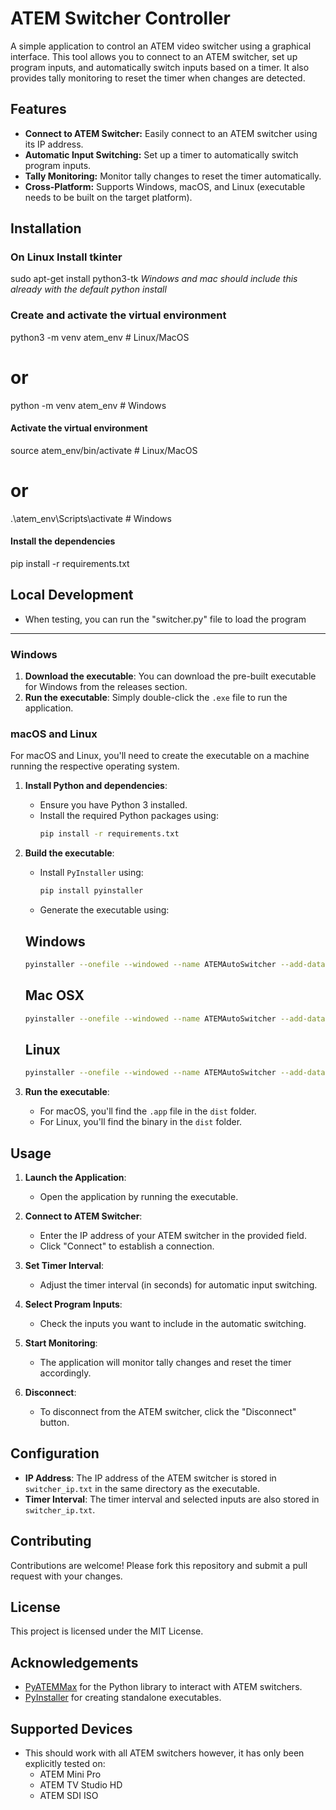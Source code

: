 # ATEM Switcher Controller

A simple application to control an ATEM video switcher using a graphical interface. This tool allows you to connect to an ATEM switcher, set up program inputs, and automatically switch inputs based on a timer. It also provides tally monitoring to reset the timer when changes are detected.

## Features

- **Connect to ATEM Switcher:** Easily connect to an ATEM switcher using its IP address.
- **Automatic Input Switching:** Set up a timer to automatically switch program inputs.
- **Tally Monitoring:** Monitor tally changes to reset the timer automatically.
- **Cross-Platform:** Supports Windows, macOS, and Linux (executable needs to be built on the target platform).

## Installation

### On Linux Install tkinter
sudo apt-get install python3-tk
_Windows and mac should include this already with the default python install_

### Create and activate the virtual environment
python3 -m venv atem_env   # Linux/MacOS
# or
python -m venv atem_env    # Windows

#### Activate the virtual environment
source atem_env/bin/activate  # Linux/MacOS
# or
.\atem_env\Scripts\activate  # Windows

#### Install the dependencies
pip install -r requirements.txt

## Local Development
- When testing, you can run the "switcher.py" file to load the program
---------------------
### Windows

1. **Download the executable**: You can download the pre-built executable for Windows from the releases section.
2. **Run the executable**: Simply double-click the `.exe` file to run the application.

### macOS and Linux

For macOS and Linux, you'll need to create the executable on a machine running the respective operating system.

1. **Install Python and dependencies**:
   - Ensure you have Python 3 installed.
   - Install the required Python packages using:
     ```bash
     pip install -r requirements.txt
     ```

2. **Build the executable**:
   - Install `PyInstaller` using:
     ```bash
     pip install pyinstaller
     ```
   - Generate the executable using:
   ## Windows
     ```bash
     pyinstaller --onefile --windowed --name ATEMAutoSwitcher --add-data "graphics/icon.png;graphics" --icon=graphics/icon.ico switcher.py
     ```
   ## Mac OSX
      ```bash
      pyinstaller --onefile --windowed --name ATEMAutoSwitcher --add-data "graphics/icon.png:graphics" --icon=graphics/icon.icns switcher.py

      ```
   ## Linux
   ```bash
   pyinstaller --onefile --windowed --name ATEMAutoSwitcher --add-data "graphics/icon.png:graphics" --icon=graphics/icon.png switcher.py
   ```


3. **Run the executable**:
   - For macOS, you'll find the `.app` file in the `dist` folder.
   - For Linux, you'll find the binary in the `dist` folder.

## Usage

1. **Launch the Application**:
   - Open the application by running the executable.
   
2. **Connect to ATEM Switcher**:
   - Enter the IP address of your ATEM switcher in the provided field.
   - Click "Connect" to establish a connection.

3. **Set Timer Interval**:
   - Adjust the timer interval (in seconds) for automatic input switching.

4. **Select Program Inputs**:
   - Check the inputs you want to include in the automatic switching.

5. **Start Monitoring**:
   - The application will monitor tally changes and reset the timer accordingly.

6. **Disconnect**:
   - To disconnect from the ATEM switcher, click the "Disconnect" button.

## Configuration

- **IP Address**: The IP address of the ATEM switcher is stored in `switcher_ip.txt` in the same directory as the executable.
- **Timer Interval**: The timer interval and selected inputs are also stored in `switcher_ip.txt`.

## Contributing

Contributions are welcome! Please fork this repository and submit a pull request with your changes.

## License

This project is licensed under the MIT License.

## Acknowledgements

- [PyATEMMax](https://github.com/teltek/PyATEMMax) for the Python library to interact with ATEM switchers.
- [PyInstaller](https://www.pyinstaller.org/) for creating standalone executables.

## Supported Devices

 - This should work with all ATEM switchers however, it has only been explicitly tested on:
      - ATEM Mini Pro
      - ATEM TV Studio HD
      - ATEM SDI ISO
      
